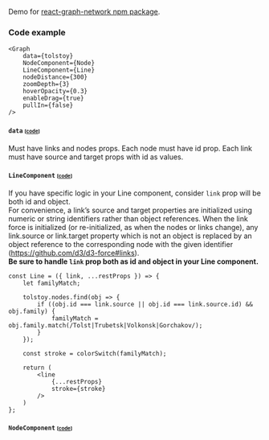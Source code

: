 Demo for [react-graph-network npm package](https://www.npmjs.com/package/react-graph-network).

### Code example
```
<Graph
    data={tolstoy}
    NodeComponent={Node}
    LineComponent={Line}
    nodeDistance={300}
    zoomDepth={3}
    hoverOpacity={0.3}
    enableDrag={true}
    pullIn={false}
/>
```

#### `data` <small><small>[[code](https://github.com/AlyonaShadrina/react-graph-network-demo/blob/master/src/tolstoy.js)]</small></small>
Must have links and nodes props. Each node must have id prop. Each link must have source and target props with id as values.

#### `LineComponent` <small><small>[[code](https://github.com/AlyonaShadrina/react-graph-network-demo/blob/master/src/elements/Line.jsx)]</small></small>
If you have specific logic in your Line component, consider `link` prop will be both id and object.<br/>
For convenience, a link’s source and target properties are initialized using numeric or string identifiers rather than object references. When the link force is initialized (or re-initialized, as when the nodes or links change), any link.source or link.target property which is not an object is replaced by an object reference to the corresponding node with the given identifier (https://github.com/d3/d3-force#links).<br/>
**Be sure to handle `link` prop both as id and object in your Line component.**

```
const Line = ({ link, ...restProps }) => {
    let familyMatch;

    tolstoy.nodes.find(obj => {
        if ((obj.id === link.source || obj.id === link.source.id) && obj.family) {
            familyMatch = obj.family.match(/Tolst|Trubetsk|Volkonsk|Gorchakov/);
        }
    });

    const stroke = colorSwitch(familyMatch);

    return (
        <line
            {...restProps}
            stroke={stroke}
        />
    )
};
```

#### `NodeComponent` <small><small>[[code](https://github.com/AlyonaShadrina/react-graph-network-demo/blob/master/src/elements/Node.jsx)]</small></small>